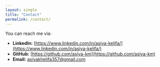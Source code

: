 ```yaml
---
layout: single
title: "Contact"
permalink: /contact/
---
```


You can reach me via:

- **LinkedIn:** [https://www.linkedin.com/in/asiya-kelifa/](https://www.linkedin.com/in/asiya-kelifa/)  
- **GitHub:** [https://github.com/asiya-km](https://github.com/asiya-km)  
- **Email:** asiyakhelifa357@gmail.com  

